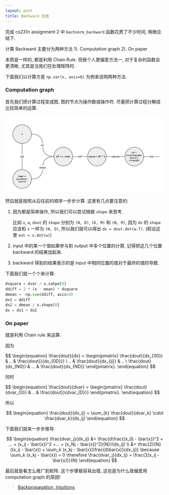 ```yaml
---
layout: post
title: Backward 总结
---
```


完成 cs231n assignment 2 中 `bachnorm_backward` 函数花费了不少时间, 稍微总结下.

计算 Backward 主要分为两种方法 1). Computation graph 2). On paper

本质是一样的, 都是利用 Chain Rule. 但我个人更偏爱方法一, 对于复杂的函数会更清晰,
尤其是当我们在处理矩阵时.

下面我们以计算方差 `np.var(x, axis=0)` 为例来说明两种方法.

### Computation graph

首先我们把计算过程变成图, 图的节点为操作数或操作符. 尽量把计算过程分解成比较简单的运算.

![computation graph](images/20170330.png)

然后就是按照从后往前的顺序一步步计算. 这里有几点要注意的:

1. 因为都是简单操作, 所以我们可以尝试根据 `shape` 来思考.

    比如 `x`, `w`, `dout` 的 `shape` 分别为 `(N, D)`, `(D, M)` 和 `(N, M)`,
    因为 `dx` 的 `shape` 应该和 `x` 一样为 `(N, D)`, 所以我们就可以得出 `dx = dout.dot(w.T)`.
    (假设这里 `out = x.dot(w)`)

2. input 中的某一个值如果参与到 output 中多个位置的计算, 记得把这几个位置 backward 的结果加起来.

3. backward 得到的结果表示的是 input 中相同位置的值对于最终的值的导数.

下面我们就一个个来计算:

``` python
dsquare = dvar / x.sahpe[0]
ddiff = 2 * (x - mean) * dsquare
dmean = -np.sum(ddiff, axis=0)
dx1 = ddiff
dx2 = dmean / x.shape[0]
dx = dx1 + dx2
```

### On paper

就是利用 Chain rule 来运算.

因为

$$
\begin{equation}
\frac{dout}{dx} =
\begin{pmatrix}
   \frac{dout}{dx_{00}} & .. & \frac{dout}}{dx_{0D}}} \\
   .. & \frac{dout}{dx_{ij}} & .. \\
   \frac{dout}{dx_{N0}} & ... & \frac{dout}{dx_{ND}}
\end{pmatrix}.
\end{equation}
$$

同时

$$
\begin{equation}
\frac{dout}{dvar} =
\begin{pmatrix}
   \frac{dout}{dvar_{0}} & .. & \frac{dout}}{dvar_{D}}}
\end{pmatrix}.
\end{equation}
$$

所以

$$
\begin{equation}
\frac{dout}{dx_ij} = \sum_{k} \frac{dout}{dvar_k} \cdot \frac{dvar_k}{dx_ij}
\end{equation}
$$

下面我们就来一步步推导:

$$
\begin{equation}
\frac{dvar_j}{dx_ij} &= \frac{d\frac{(x_0j - \bar{x})^2 + ... + (x_ij - \bar{x})^2 +... + (x_Nj - \bar{x})^2}{N}}{dx_ij} \\
&= \frac{2}{N} ((x_ij - \bar{x}) + \sum_k (x_kj - \bar{x})\frac{d\bar{x}}{dx_ij})
\because \sum_k (x_kj - \bar{x}) = 0
\therefore \frac{dvar_j}{dx_ij} = \frac{2(x_ij - \bar{x})}{N}
\end{equation}
$$

最后就是看怎么推广到矩阵. 这个步骤极容易出错, 这也是为什么我偏爱用 computation graph 的原因!

> [Backpropagation, Intuitions](http://cs231n.github.io/optimization-2/)
